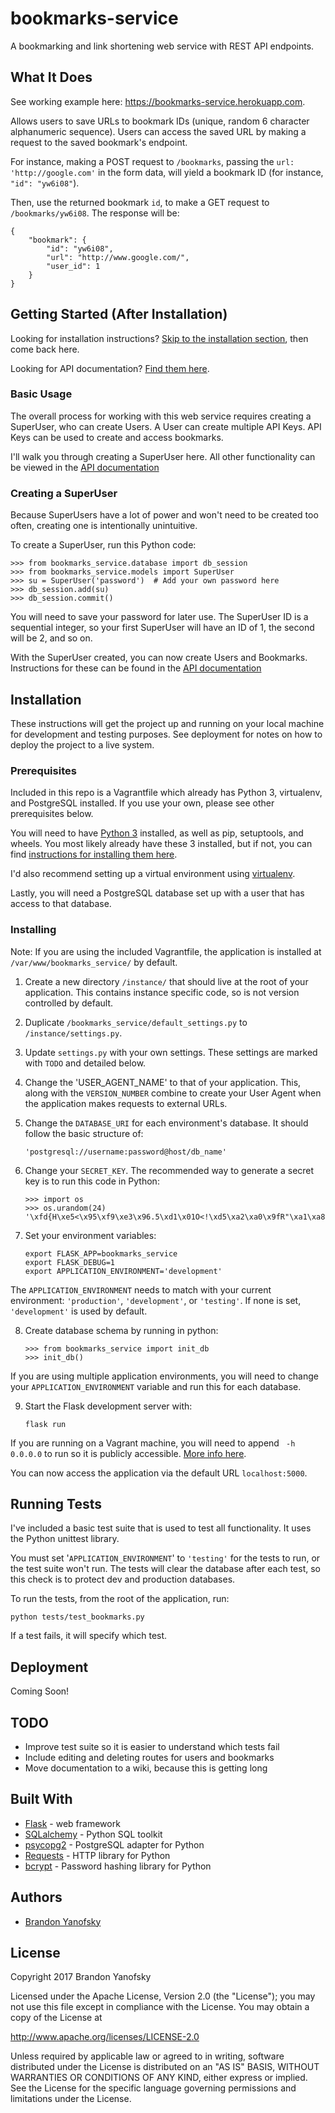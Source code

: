 # bookmarks-service

A bookmarking and link shortening web service with REST API endpoints.

## What It Does

See working example here: https://bookmarks-service.herokuapp.com.

Allows users to save URLs to bookmark IDs (unique, random 6 character alphanumeric sequence). Users can access the saved URL by making a request to the saved bookmark's endpoint.

For instance, making a POST request to `/bookmarks`, passing the `url: 'http://google.com'` in the form data, will yield a bookmark ID (for instance, `"id": "yw6i08"`).

Then, use the returned bookmark `id`, to make a GET request to `/bookmarks/yw6i08`. The response will be:
```
{
    "bookmark": {
        "id": "yw6i08",
        "url": "http://www.google.com/",
        "user_id": 1
    }
}
```

## Getting Started (After Installation)

Looking for installation instructions? [Skip to the installation section](#installation), then come back here.

Looking for API documentation? [Find them here](/API.md).

### Basic Usage

The overall process for working with this web service requires creating a SuperUser, who can create Users. A User can create multiple API Keys. API Keys can be used to create and access bookmarks.

I'll walk you through creating a SuperUser here. All other functionality can be viewed in the [API documentation](/API.md)

### Creating a SuperUser

Because SuperUsers have a lot of power and won't need to be created too often, creating one is intentionally unintuitive.

To create a SuperUser, run this Python code:

```
>>> from bookmarks_service.database import db_session
>>> from bookmarks_service.models import SuperUser
>>> su = SuperUser('password')  # Add your own password here
>>> db_session.add(su)
>>> db_session.commit()
```

You will need to save your password for later use. The SuperUser ID is a sequential integer, so your first SuperUser will have an ID of 1, the second will be 2, and so on.

With the SuperUser created, you can now create Users and Bookmarks. Instructions for these can be found in the [API documentation](/API.md)

## Installation

These instructions will get the project up and running on your local machine for development and testing purposes. See deployment for notes on how to deploy the project to a live system.

### Prerequisites

Included in this repo is a Vagrantfile which already has Python 3, virtualenv, and PostgreSQL installed. If you use your own, please see other prerequisites below.

You will need to have [Python 3](https://wiki.python.org/moin/BeginnersGuide/Download) installed, as well as pip, setuptools, and wheels. You most likely already have these 3 installed, but if not, you can find [instructions for installing them here](https://packaging.python.org/tutorials/installing-packages/#install-pip-setuptools-and-wheel).

I'd also recommend setting up a virtual environment using [virtualenv](https://packaging.python.org/tutorials/installing-packages/#optionally-create-a-virtual-environment).

Lastly, you will need a PostgreSQL database set up with a user that has access to that database.

### Installing

Note: If you are using the included Vagrantfile, the application is installed at `/var/www/bookmarks_service/` by default.

1. Create a new directory `/instance/` that should live at the root of your application. This contains instance specific code, so is not version controlled by default.

2. Duplicate `/bookmarks_service/default_settings.py` to `/instance/settings.py`.

3. Update `settings.py` with your own settings. These settings are marked with `TODO` and detailed below.

4. Change the 'USER_AGENT_NAME' to that of your application. This, along with the `VERSION_NUMBER` combine to create your User Agent when the application makes requests to external URLs.

5. Change the `DATABASE_URI` for each environment's database. It should follow the basic structure of:
    ```
    'postgresql://username:password@host/db_name'
    ```

6. Change your `SECRET_KEY`. The recommended way to generate a secret key is to run this code in Python:  
    ```
    >>> import os
    >>> os.urandom(24)
    '\xfd{H\xe5<\x95\xf9\xe3\x96.5\xd1\x01O<!\xd5\xa2\xa0\x9fR"\xa1\xa8'
    ```

7. Set your environment variables:
    ```
    export FLASK_APP=bookmarks_service
    export FLASK_DEBUG=1
    export APPLICATION_ENVIRONMENT='development'
    ```
The `APPLICATION_ENVIRONMENT` needs to match with your current environment: `'production'`, `'development'`, or `'testing'`. If none is set, `'development'` is used by default.

8. Create database schema by running in python:
    ```
    >>> from bookmarks_service import init_db
    >>> init_db()
    ```
If you are using multiple application environments, you will need to change your `APPLICATION_ENVIRONMENT` variable and run this for each database.

9. Start the Flask development server with:
    ```
    flask run
    ```
If you are running on a Vagrant machine, you will need to append ` -h 0.0.0.0` to run so it is publicly accessible. [More info here](http://flask.pocoo.org/docs/0.12/quickstart/#public-server).

You can now access the application via the default URL `localhost:5000`.

## Running Tests

I've included a basic test suite that is used to test all functionality. It uses the Python unittest library.

You must set '`APPLICATION_ENVIRONMENT`' to `'testing'` for the tests to run, or the test suite won't run. The tests will clear the database after each test, so this check is to protect dev and production databases.

To run the tests, from the root of the application, run:
```
python tests/test_bookmarks.py
```

If a test fails, it will specify which test.

## Deployment

Coming Soon!

## TODO

* Improve test suite so it is easier to understand which tests fail
* Include editing and deleting routes for users and bookmarks
* Move documentation to a wiki, because this is getting long

## Built With

* [Flask](http://flask.pocoo.org/) - web framework
* [SQLalchemy](https://www.sqlalchemy.org/) - Python SQL toolkit
* [psycopg2](http://initd.org/psycopg/) - PostgreSQL adapter for Python
* [Requests](http://docs.python-requests.org/en/master/) - HTTP library for Python
* [bcrypt](https://pypi.python.org/pypi/bcrypt/3.1.0) - Password hashing library for Python

## Authors

- [Brandon Yanofsky](https://github.com/byanofsky)

## License

Copyright 2017 Brandon Yanofsky

Licensed under the Apache License, Version 2.0 (the "License");
you may not use this file except in compliance with the License.
You may obtain a copy of the License at

http://www.apache.org/licenses/LICENSE-2.0

Unless required by applicable law or agreed to in writing, software
distributed under the License is distributed on an "AS IS" BASIS,
WITHOUT WARRANTIES OR CONDITIONS OF ANY KIND, either express or implied.
See the License for the specific language governing permissions and
limitations under the License.
